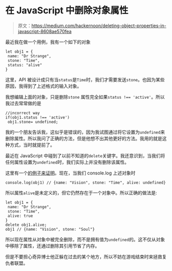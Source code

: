 # 在 JavaScript 中删除对象属性

> 原文：<https://medium.com/hackernoon/deleting-object-properties-in-javascript-8608ae570fea>

最近我在做一个用例，我有一个如下的对象

```
let obj1 = {
 name: "Dr Strange",
 stone: "Time",
 status: "alive"
}
```

这里，API 被设计成只有当`status`是`Time`时，我们才需要发送`stone`。也因为某些原因，我得到了上述格式的输入对象。

我想编辑上面的对象，只是删除`stone` 属性完全如果`status !== 'active'`。所以我过去常常做的是

```
//incorrect way
if(obj1.status !== 'active')
 obj1.stone= undefined;
```

我的一个朋友告诉我，这似乎是错误的，因为我试图通过将它设置为`undefined`来删除属性。所以我问了正确的方法，但是他想不出其他更好的方法。我用的就是这种方式，当时就提前了。

最近在 JavaScript 中碰到了以前不知道的`delete`关键字。我还意识到，当我们将任何属性设置为`undefined`时，我们实际上并没有删除该属性。

这里有一个[的例子来证明](https://stackoverflow.com/questions/3390396/how-to-check-for-undefined-in-javascript?noredirect=1&lq=1)。现在，当我们 console.log 上述对象时

```
console.log(obj1) // {name: "Vision", stone: "Time", alive: undefined}
```

所以属性`alive`是未定义的，但它仍然存在于一个对象中。所以正确的做法是:

```
let obj1 = {
 name: "Dr Strange",
 stone: "Time",
 alive: true
}
delete obj1.alive;
obj1 // {name: "Vision", stone: "Soul"}
```

所以现在属性从对象中被完全删除，而不是拥有值为`undefined`的。这不仅从对象中移除了属性，还通过删除其引用节省了内存。

但是不要担心奇异博士他正躲在过去的某个地方，所以不妨在游戏结束时来拯救复仇者联盟。